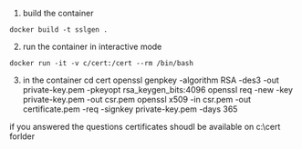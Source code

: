 1. build the container 
```
docker build -t sslgen .
```

2. run the container in interactive mode
```
docker run -it -v c/cert:/cert --rm /bin/bash
```

3. in the container 
cd cert
openssl genpkey -algorithm RSA -des3 -out private-key.pem -pkeyopt rsa_keygen_bits:4096
openssl req -new -key private-key.pem -out csr.pem
openssl x509 -in csr.pem -out certificate.pem -req -signkey private-key.pem -days 365

if you answered the questions certificates shoudl be available on c:\cert forlder
